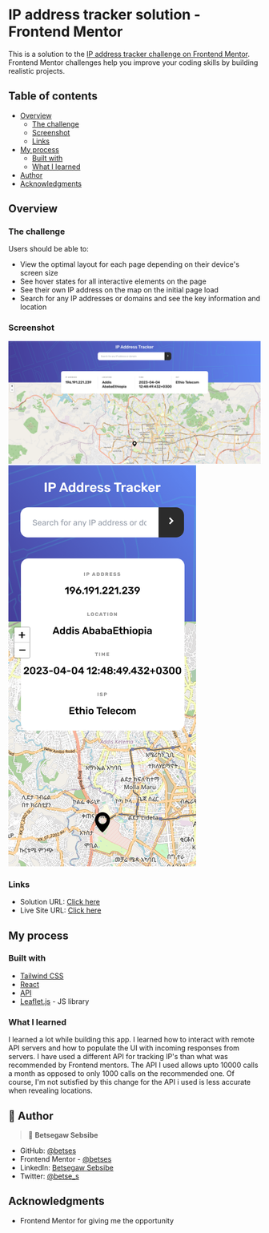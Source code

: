 # IP address tracker solution - Frontend Mentor

This is a solution to the [IP address tracker challenge on Frontend Mentor](https://www.frontendmentor.io/challenges/ip-address-tracker-I8-0yYAH0). Frontend Mentor challenges help you improve your coding skills by building realistic projects.

## Table of contents

- [Overview](#overview)
  - [The challenge](#the-challenge)
  - [Screenshot](#screenshot)
  - [Links](#links)
- [My process](#my-process)
  - [Built with](#built-with)
  - [What I learned](#what-i-learned)
- [Author](#author)
- [Acknowledgments](#acknowledgments)

## Overview

### The challenge

Users should be able to:

- View the optimal layout for each page depending on their device's screen size
- See hover states for all interactive elements on the page
- See their own IP address on the map on the initial page load
- Search for any IP addresses or domains and see the key information and location

### Screenshot

![](./src/assets/ScreenshotDesk.png)
![](./src/assets/screenshotMob.png)

### Links

- Solution URL: [Click here](https://github.com/betses/ip-address-tracker-master)
- Live Site URL: [Click here](https://ip-address-location-tracker.netlify.app/)

## My process

### Built with

- [Tailwind CSS](https://tailwindcss.com/)
- [React](https://reactjs.org/)
- [API](https://ipgeolocation.io/documentation.html)
- [Leaflet.js](https://leafletjs.com/) - JS library

### What I learned

I learned a lot while building this app. I learned how to interact with remote API servers and how to populate the UI with incoming responses from servers. I have used a different API for tracking IP's than what was recommended by Frontend mentors. The API I used allows upto 10000 calls a month as opposed to only 1000 calls on the recommended one. Of course, I'm not sutisfied by this change for the API i used is less accurate when revealing locations.

## 👥 Author <a name="authors"></a>

> 👤 **Betsegaw Sebsibe**

- GitHub: [@betses](https://github.com/betses)
- Frontend Mentor - [@betses](https://www.frontendmentor.io/profile/betses)
- LinkedIn: [Betsegaw Sebsibe](https://www.linkedin.com/in/betsegaw-sebsibe/)
- Twitter: [@betse_s](https://twitter.com/Betse_s)

## Acknowledgments

- Frontend Mentor for giving me the opportunity
